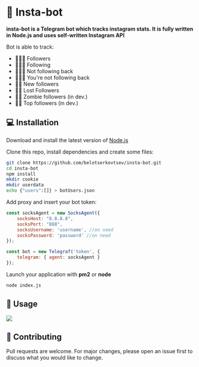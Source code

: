 # 🚀 Insta-bot

<b>insta-bot is a Telegram bot which tracks instagram stats. It is fully written in Node.js and uses self-written Instagram API</b> 

Bot is able to track:

- 👩🏻‍💻 Followers
- 👨🏻‍💻 Following
- 🙅🏻‍♂️ Not following back
- 🤷🏻‍♀️ You're not following back
- 👍🏻 New followers
- 👎🏻 Lost Followers
- 🧟‍♀️ Zombie followers (in dev.)
- 👸🏻 Top followers (in dev.)



## 💻 Installation
Download and install the latest version of [Node.js](https://nodejs.org/en/)

Clone this repo, install dependencies and create some files:
```bash
git clone https://github.com/belotserkovtsev/insta-bot.git
cd insta-bot
npm install
mkdir cookie
mkdir userdata
echo {"users":[]} > botUsers.json
```

Add proxy and insert your bot token:

```js
const socksAgent = new SocksAgent({
    socksHost: "8.8.8.8",
    socksPort: "888",
    socksUsername: 'username', //on need
    socksPassword: 'password' //on need
});
```
```js
const bot = new Telegraf('token', {
    telegram: { agent: socksAgent }
});
```

Launch your application with <b>pm2</b> or <b>node</b>

```bash
node index.js
```

## 🔮 Usage

![](https://media.giphy.com/media/ju0nZzxTv4tHNgZInX/giphy.gif)

## 📱 Contributing
Pull requests are welcome. For major changes, please open an issue first to discuss what you would like to change.